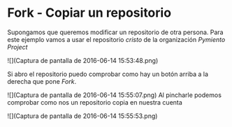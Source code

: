 # Fork - Copiar un repositorio

Supongamos que queremos modificar un repositorio de otra persona. Para este ejemplo vamos a usar el repositorio _cristo_ de la organización _Pymiento Project_ 

![](Captura de pantalla de 2016-06-14 15:53:48.png)

Si abro el repositorio puedo comprobar como hay un botón arriba a la derecha que pone _Fork_. 

![](Captura de pantalla de 2016-06-14 15:55:07.png)
Al pincharle podemos comprobar como nos un repositorio copia en nuestra cuenta

![](Captura de pantalla de 2016-06-14 15:55:53.png)
